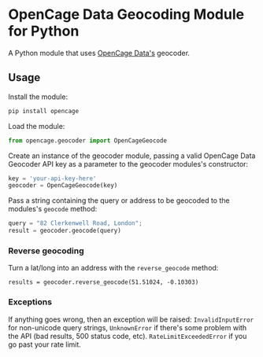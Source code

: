 # OpenCage Data Geocoding Module for Python

A Python module that uses [OpenCage Data's](http://www.opencagedata.com/)
geocoder.

## Usage

Install the module:

```bash
pip install opencage
```

Load the module:

```python
from opencage.geocoder import OpenCageGeocode
```

Create an instance of the geocoder module, passing a valid OpenCage Data Geocoder API key
as a parameter to the geocoder modules's constructor:

```python
key = 'your-api-key-here'
geocoder = OpenCageGeocode(key)
```

Pass a string containing the query or address to be geocoded to the modules's `geocode` method:

```python
query = "82 Clerkenwell Road, London";
result = geocoder.geocode(query)
```

### Reverse geocoding

Turn a lat/long into an address with the ``reverse_geocode`` method:

    results = geocoder.reverse_geocode(51.51024, -0.10303)


### Exceptions

If anything goes wrong, then an exception will be raised: ``InvalidInputError`` for non-unicode query strings, ``UnknownError`` if there's some problem with the API (bad results, 500 status code, etc). ``RateLimitExceededError`` if you go past your rate limit.
